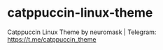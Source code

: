 # catppuccin-linux-theme
Catppuccin Linux Theme by neuromask | Telegram: https://t.me/catppuccin_theme
